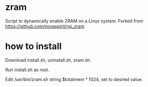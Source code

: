 # zram
Script to dynamically enable ZRAM on a Linux system. Forked from https://github.com/novaspirit/rpi_zram

# how to install
Download install.sh, uninstall.sh, zram.sh.

Run install.sh as root.

Edit /usr/bin/zram.sh string $totalmem * 1024, set to desired value.
